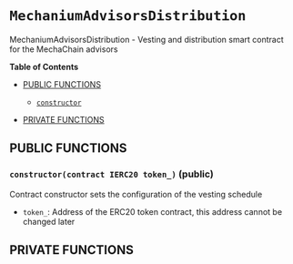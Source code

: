 # `MechaniumAdvisorsDistribution`
MechaniumAdvisorsDistribution - Vesting and distribution smart contract for the MechaChain advisors




**Table of Contents**

- [PUBLIC FUNCTIONS](#public-functions)
    - [`constructor`](#MechaniumAdvisorsDistribution-constructor-contract-IERC20-)

- [PRIVATE FUNCTIONS](#private-functions)







## PUBLIC FUNCTIONS

### `constructor(contract IERC20 token_)` (public) <span id="MechaniumAdvisorsDistribution-constructor-contract-IERC20-"></span>

Contract constructor sets the configuration of the vesting schedule

- `token_`: Address of the ERC20 token contract, this address cannot be changed later

## PRIVATE FUNCTIONS



